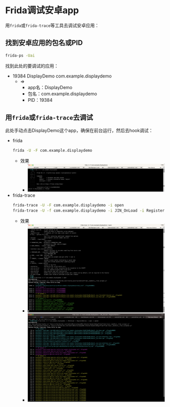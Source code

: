 # Frida调试安卓app

用`frida`或`frida-trace`等工具去调试安卓应用：

## 找到安卓应用的包名或PID

```bash
frida-ps -Uai
```

找到此处的要调试的应用：

* 19384   DisplayDemo        com.example.displaydemo
  * =>
    * app名：DisplayDemo
    * 包名：com.example.displaydemo
    * PID：19384

## 用`frida`或`frida-trace`去调试

此处手动点击DisplayDemo这个app，确保在前台运行，然后去hook调试：

* frida
  ```bash
  frida -U -F com.example.displaydemo
  ```
  * 效果
    * ![frida_debug_android_process](../assets/img/frida_debug_android_process.png)
* frida-trace
  ```bash
  frida-trace -U -F com.example.displaydemo -i open
  frida-trace -U -f com.example.displaydemo -i JIN_OnLoad -i RegisterNatives -i open -i openat
  ```
  * 效果
    * ![frida_debug_android_trace](../assets/img/frida_debug_android_trace.png)
    * ![frida_trace_debug_android_app](../assets/img/frida_trace_debug_android_app.png)

